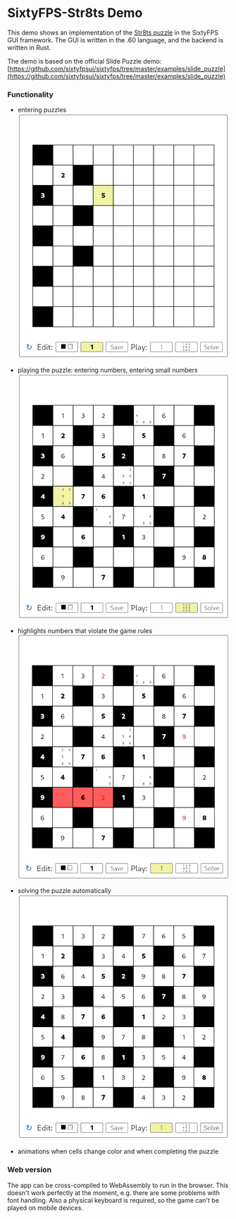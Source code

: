 # SixtyFPS-Str8ts Demo
This demo shows an implementation of the [Str8ts puzzle](https://en.wikipedia.org/wiki/Str8ts) in the SixtyFPS GUI framework. The GUI is written in the .60 language, and the backend is written in Rust.

The demo is based on the official Slide Puzzle demo: [https://github.com/sixtyfpsui/sixtyfps/tree/master/examples/slide_puzzle](https://github.com/sixtyfpsui/sixtyfps/tree/master/examples/slide_puzzle)

### Functionality
- entering puzzles
![Entering a puzzle](./screenshots/editing.png)

- playing the puzzle: entering numbers, entering small numbers
![Playing a puzzle](./screenshots/playing.png)

- highlights numbers that violate the game rules
![Highlighting errors](./screenshots/errors.png)

- solving the puzzle automatically
![Solving a puzzle](./screenshots/solving.png)

- animations when cells change color and when completing the puzzle

### Web version
The app can be cross-compiled to WebAssembly to run in the browser. This doesn't work perfectly at the moment, e.g. there are some problems with font handling. Also a physical keyboard is required, so the game can't be played on mobile devices.